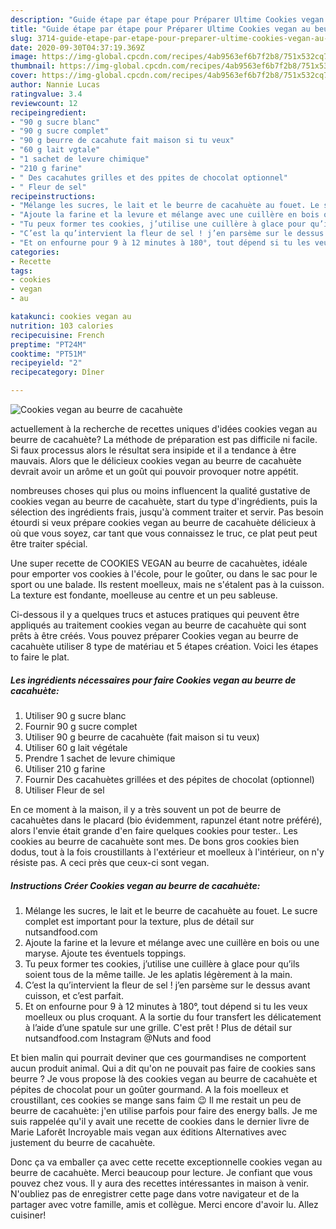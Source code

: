 ```yaml
---
description: "Guide étape par étape pour Préparer Ultime Cookies vegan au beurre de cacahuète"
title: "Guide étape par étape pour Préparer Ultime Cookies vegan au beurre de cacahuète"
slug: 3714-guide-etape-par-etape-pour-preparer-ultime-cookies-vegan-au-beurre-de-cacahuete
date: 2020-09-30T04:37:19.369Z
image: https://img-global.cpcdn.com/recipes/4ab9563ef6b7f2b8/751x532cq70/cookies-vegan-au-beurre-de-cacahuete-photo-principale-de-la-recette.jpg
thumbnail: https://img-global.cpcdn.com/recipes/4ab9563ef6b7f2b8/751x532cq70/cookies-vegan-au-beurre-de-cacahuete-photo-principale-de-la-recette.jpg
cover: https://img-global.cpcdn.com/recipes/4ab9563ef6b7f2b8/751x532cq70/cookies-vegan-au-beurre-de-cacahuete-photo-principale-de-la-recette.jpg
author: Nannie Lucas
ratingvalue: 3.4
reviewcount: 12
recipeingredient:
- "90 g sucre blanc"
- "90 g sucre complet"
- "90 g beurre de cacahute fait maison si tu veux"
- "60 g lait vgtale"
- "1 sachet de levure chimique"
- "210 g farine"
- " Des cacahutes grilles et des ppites de chocolat optionnel"
- " Fleur de sel"
recipeinstructions:
- "Mélange les sucres, le lait et le beurre de cacahuète au fouet. Le sucre complet est important pour la texture, plus de détail sur nutsandfood.com"
- "Ajoute la farine et la levure et mélange avec une cuillère en bois ou une maryse. Ajoute tes éventuels toppings."
- "Tu peux former tes cookies, j’utilise une cuillère à glace pour qu’ils soient tous de la même taille. Je les aplatis légèrement à la main."
- "C’est la qu’intervient la fleur de sel ! j’en parsème sur le dessus avant cuisson, et c’est parfait."
- "Et on enfourne pour 9 à 12 minutes à 180°, tout dépend si tu les veux moelleux ou plus croquant. A la sortie du four transfert les délicatement à l’aide d’une spatule sur une grille. C&#39;est prêt ! Plus de détail sur nutsandfood.com Instagram @Nuts and food"
categories:
- Recette
tags:
- cookies
- vegan
- au

katakunci: cookies vegan au 
nutrition: 103 calories
recipecuisine: French
preptime: "PT24M"
cooktime: "PT51M"
recipeyield: "2"
recipecategory: Dîner

---
```



![Cookies vegan au beurre de cacahuète](https://img-global.cpcdn.com/recipes/4ab9563ef6b7f2b8/751x532cq70/cookies-vegan-au-beurre-de-cacahuete-photo-principale-de-la-recette.jpg)

actuellement à la recherche de recettes uniques d'idées cookies vegan au beurre de cacahuète? La méthode de préparation est pas difficile ni facile. Si faux processus alors le résultat sera insipide et il a tendance à être mauvais. Alors que le délicieux cookies vegan au beurre de cacahuète devrait avoir un arôme et un goût qui pouvoir provoquer notre appétit.

nombreuses choses qui plus ou moins influencent la qualité gustative de cookies vegan au beurre de cacahuète, start du type d'ingrédients, puis la sélection des ingrédients frais, jusqu'à comment traiter et servir. Pas besoin étourdi si veux prépare cookies vegan au beurre de cacahuète délicieux à où que vous soyez, car tant que vous connaissez le truc, ce plat peut peut être traiter spécial.

Une super recette de COOKIES VEGAN au beurre de cacahuètes, idéale pour emporter vos cookies à l&#39;école, pour le goûter, ou dans le sac pour le sport ou une balade. Ils restent moelleux, mais ne s&#39;étalent pas à la cuisson. La texture est fondante, moelleuse au centre et un peu sableuse.


Ci-dessous il y a quelques trucs et astuces pratiques qui peuvent être appliqués au traitement cookies vegan au beurre de cacahuète qui sont prêts à être créés. Vous pouvez préparer Cookies vegan au beurre de cacahuète utiliser 8 type de matériau et 5 étapes création. Voici les étapes to faire le plat.

<!--inarticleads1-->

##### Les ingrédients nécessaires pour faire Cookies vegan au beurre de cacahuète:

1. Utiliser 90 g sucre blanc
1. Fournir 90 g sucre complet
1. Utiliser 90 g beurre de cacahuète (fait maison si tu veux)
1. Utiliser 60 g lait végétale
1. Prendre 1 sachet de levure chimique
1. Utiliser 210 g farine
1. Fournir  Des cacahuètes grillées et des pépites de chocolat (optionnel)
1. Utiliser  Fleur de sel


En ce moment à la maison, il y a très souvent un pot de beurre de cacahuètes dans le placard (bio évidemment, rapunzel étant notre préféré), alors l&#39;envie était grande d&#39;en faire quelques cookies pour tester.. Les cookies au beurre de cacahuète sont mes. De bons gros cookies bien dodus, tout à la fois croustillants à l&#39;extérieur et moelleux à l&#39;intérieur, on n&#39;y résiste pas. A ceci près que ceux-ci sont vegan. 

<!--inarticleads2-->

##### Instructions Créer Cookies vegan au beurre de cacahuète:

1. Mélange les sucres, le lait et le beurre de cacahuète au fouet. Le sucre complet est important pour la texture, plus de détail sur nutsandfood.com
1. Ajoute la farine et la levure et mélange avec une cuillère en bois ou une maryse. Ajoute tes éventuels toppings.
1. Tu peux former tes cookies, j’utilise une cuillère à glace pour qu’ils soient tous de la même taille. Je les aplatis légèrement à la main.
1. C’est la qu’intervient la fleur de sel ! j’en parsème sur le dessus avant cuisson, et c’est parfait.
1. Et on enfourne pour 9 à 12 minutes à 180°, tout dépend si tu les veux moelleux ou plus croquant. A la sortie du four transfert les délicatement à l’aide d’une spatule sur une grille. C&#39;est prêt ! Plus de détail sur nutsandfood.com Instagram @Nuts and food


Et bien malin qui pourrait deviner que ces gourmandises ne comportent aucun produit animal. Qui a dit qu&#39;on ne pouvait pas faire de cookies sans beurre ? Je vous propose là des cookies vegan au beurre de cacahuète et pépites de chocolat pour un goûter gourmand. A la fois moelleux et croustillant, ces cookies se mange sans faim 😉 Il me restait un peu de beurre de cacahuète: j&#39;en utilise parfois pour faire des energy balls. Je me suis rappelée qu&#39;il y avait une recette de cookies dans le dernier livre de Marie Laforêt Incroyable mais vegan aux éditions Alternatives avec justement du beurre de cacahuète. 


Donc ça va emballer ça avec cette recette exceptionnelle cookies vegan au beurre de cacahuète. Merci beaucoup pour lecture. Je confiant que vous pouvez chez vous. Il y aura des recettes  intéressantes in maison à venir. N'oubliez pas de enregistrer cette page dans votre navigateur et de la partager avec votre famille, amis et collègue. Merci encore d'avoir lu. Allez cuisiner!
